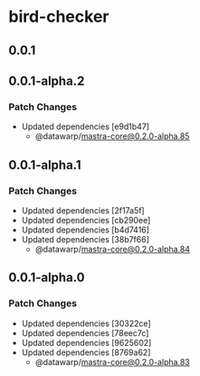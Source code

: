 # bird-checker

## 0.0.1

## 0.0.1-alpha.2

### Patch Changes

- Updated dependencies [e9d1b47]
  - @datawarp/mastra-core@0.2.0-alpha.85

## 0.0.1-alpha.1

### Patch Changes

- Updated dependencies [2f17a5f]
- Updated dependencies [cb290ee]
- Updated dependencies [b4d7416]
- Updated dependencies [38b7f66]
  - @datawarp/mastra-core@0.2.0-alpha.84

## 0.0.1-alpha.0

### Patch Changes

- Updated dependencies [30322ce]
- Updated dependencies [78eec7c]
- Updated dependencies [9625602]
- Updated dependencies [8769a62]
  - @datawarp/mastra-core@0.2.0-alpha.83
